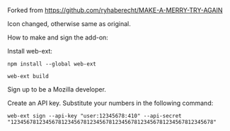 Forked from https://github.com/ryhaberecht/MAKE-A-MERRY-TRY-AGAIN

Icon changed, otherwise same as original.

How to make and sign the add-on:

Install web-ext:

    npm install --global web-ext

    web-ext build

Sign up to be a Mozilla developer.

Create an API key.  Substitute your numbers in the following command:

    web-ext sign --api-key "user:12345678:410" --api-secret "1234567812345678123456781234567812345678123456781234567812345678"


